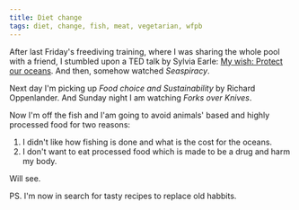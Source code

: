 ```yaml
---
title: Diet change
tags: diet, change, fish, meat, vegetarian, wfpb
---
```


After last Friday's freediving training, where I was sharing the whole
pool with a friend, I stumbled upon a TED talk by Sylvia Earle: [My wish: Protect our oceans](https://www.ted.com/talks/sylvia_earle_my_wish_protect_our_oceans). And then, somehow watched
_Seaspiracy_.

Next day I'm picking up _Food choice and Sustainability_ by Richard Oppenlander. And Sunday night I am watching _Forks over Knives_.

Now I'm off the fish and I'am going to avoid animals' based and highly processed food for two reasons:

1. I didn't like how fishing is done and what is the cost for the oceans.
2. I don't want to eat processed food which is made to be a drug and
   harm my body.

Will see.

PS. I'm now in search for tasty recipes to replace old habbits.
